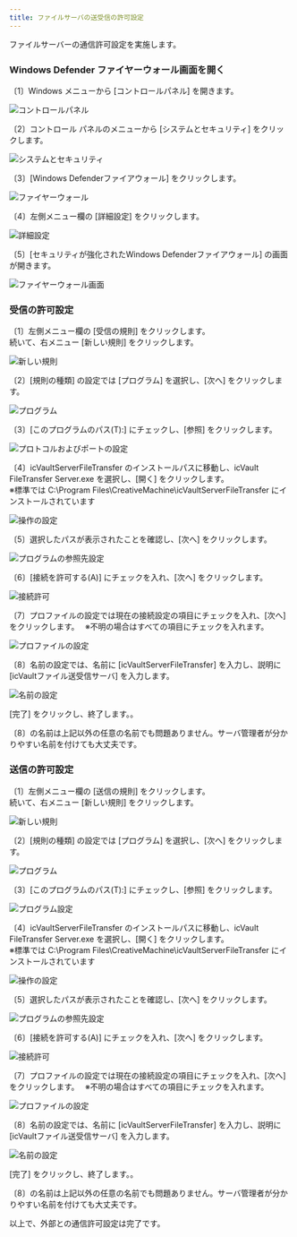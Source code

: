 ```yaml
---
title: ファイルサーバの送受信の許可設定
---
```


ファイルサーバーの通信許可設定を実施します。

### Windows Defender ファイヤーウォール画面を開く

〔1〕Windows メニューから [コントロールパネル] を開きます。

![コントロールパネル](./img/file_server_001.png)

〔2〕コントロール パネルのメニューから [システムとセキュリティ] をクリックします。

![システムとセキュリティ](./img/file_server_002.png)

〔3〕[Windows Defenderファイアウォール] をクリックします。

![ファイヤーウォール](./img/file_server_003.png)

〔4〕左側メニュー欄の [詳細設定] をクリックします。

![詳細設定](./img/file_server_004.png)

〔5〕[セキュリティが強化されたWindows Defenderファイアウォール] の画面が開きます。

![ファイヤーウォール画面](./img/file_server_005.png)


### 受信の許可設定

〔1〕左側メニュー欄の [受信の規則] をクリックします。<br>
続いて、右メニュー [新しい規則] をクリックします。

![新しい規則](./img/file_server_006.png)

〔2〕[規則の種類] の設定では [プログラム] を選択し、[次へ] をクリックします。

![プログラム](./img/file_server_007.png)

〔3〕[このプログラムのパス(T):] にチェックし、[参照] をクリックします。

![プロトコルおよびポートの設定](./img/file_server_008.png)

〔4〕icVaultServerFileTransfer のインストールパスに移動し、icVault FileTransfer Server.exe を選択し、[開く] をクリックします。<br>
※標準では C:\Program Files\CreativeMachine\icVaultServerFileTransfer にインストールされています

![操作の設定](./img/file_server_009.png)

〔5〕選択したパスが表示されたことを確認し、[次へ] をクリックします。

![プログラムの参照先設定](./img/file_server_010.png)

〔6〕[接続を許可する(A)] にチェックを入れ、[次へ] をクリックします。

![接続許可](./img/file_server_011.png)

〔7〕プロファイルの設定では現在の接続設定の項目にチェックを入れ、[次へ] をクリックします。　
※不明の場合はすべての項目にチェックを入れます。

![プロファイルの設定](./img/file_server_012.png)

〔8〕名前の設定では、名前に [icVaultServerFileTransfer] を入力し、説明に [icVaultファイル送受信サーバ] を入力します。

![名前の設定](./img/file_server_013.png)

[完了] をクリックし、終了します。。

<p class="note">〔8〕の名前は上記以外の任意の名前でも問題ありません。サーバ管理者が分かりやすい名前を付けても大丈夫です。</p>


### 送信の許可設定

〔1〕左側メニュー欄の [送信の規則] をクリックします。<br>
続いて、右メニュー [新しい規則] をクリックします。

![新しい規則](./img/file_server_014.png)

〔2〕[規則の種類] の設定では [プログラム] を選択し、[次へ] をクリックします。

![プログラム](./img/file_server_007.png)

〔3〕[このプログラムのパス(T):] にチェックし、[参照] をクリックします。

![プログラム設定](./img/file_server_008.png)

〔4〕icVaultServerFileTransfer のインストールパスに移動し、icVault FileTransfer Server.exe を選択し、[開く] をクリックします。<br>
※標準では C:\Program Files\CreativeMachine\icVaultServerFileTransfer にインストールされています

![操作の設定](./img/file_server_009.png)

〔5〕選択したパスが表示されたことを確認し、[次へ] をクリックします。

![プログラムの参照先設定](./img/file_server_010.png)

〔6〕[接続を許可する(A)] にチェックを入れ、[次へ] をクリックします。

![接続許可](./img/file_server_011.png)

〔7〕プロファイルの設定では現在の接続設定の項目にチェックを入れ、[次へ] をクリックします。　
※不明の場合はすべての項目にチェックを入れます。

![プロファイルの設定](./img/file_server_012.png)

〔8〕名前の設定では、名前に [icVaultServerFileTransfer] を入力し、説明に [icVaultファイル送受信サーバ] を入力します。

![名前の設定](./img/file_server_013.png)

[完了] をクリックし、終了します。。

<p class="note">〔8〕の名前は上記以外の任意の名前でも問題ありません。サーバ管理者が分かりやすい名前を付けても大丈夫です。</p>

以上で、外部との通信許可設定は完了です。
